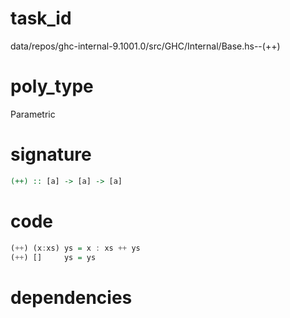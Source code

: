 
# task_id
data/repos/ghc-internal-9.1001.0/src/GHC/Internal/Base.hs--(++)

# poly_type
Parametric

# signature
```haskell
(++) :: [a] -> [a] -> [a]
```   

# code
```haskell
(++) (x:xs) ys = x : xs ++ ys
(++) []     ys = ys
```

# dependencies

